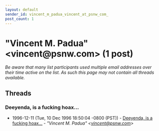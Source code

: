 ```yaml
---
layout: default
sender_id: vincent_m_padua_vincent_at_psnw_com_
post_count: 1
---
```


# "Vincent M. Padua" <vincent<span>@</span>psnw.com> (1 post)

_Be aware that many list participants used multiple email addresses over their time active on the list. As such this page may not contain all threads available._

## Threads

### Deeyenda, is a fucking hoax...
+ 1996-12-11 (Tue, 10 Dec 1996 18:50:04 -0800 (PST)) - [Deeyenda, is a fucking hoax...](/archive/1996/12/3792b767c4b27b44206ae6608c5a4c3821b4d5fb415b1fb56b33bd9fbc021c9e) - _"Vincent M. Padua" \<vincent@psnw.com\>_

